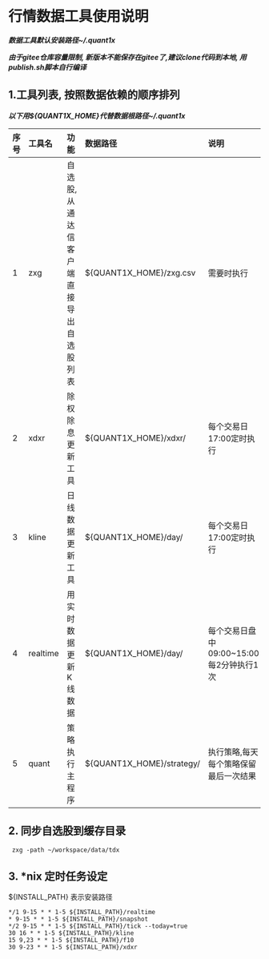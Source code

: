 行情数据工具使用说明
===

***数据工具默认安装路径~/.quant1x***

***由于gitee仓库容量限制, 新版本不能保存在gitee了,建议clone代码到本地, 用publish.sh脚本自行编译***

## 1.工具列表, 按照数据依赖的顺序排列
***以下用${QUANT1X_HOME}代替数据根路径~/.quant1x***

| 序号  | 工具名      | 功能                    | 数据路径                      | 说明                          |
|:----|:---------|:----------------------|:--------------------------|:----------------------------|
| 1   | zxg      | 自选股, 从通达信客户端直接导出自选股列表 | ${QUANT1X_HOME}/zxg.csv   | 需要时执行                       |
| 2   | xdxr     | 除权除息更新工具              | ${QUANT1X_HOME}/xdxr/     | 每个交易日17:00定时执行              |
| 3   | kline    | 日线数据更新工具              | ${QUANT1X_HOME}/day/      | 每个交易日17:00定时执行              |
| 4   | realtime | 用实时数据更新K线数据           | ${QUANT1X_HOME}/day/      | 每个交易日盘中09:00~15:00每2分钟执行1次 |
| 5   | quant    | 策略执行主程序               | ${QUANT1X_HOME}/strategy/ | 执行策略,每天每个策略保留最后一次结果         |

## 2. 同步自选股到缓存目录
```shell
 zxg -path ~/workspace/data/tdx
```
## 3. *nix 定时任务设定
${INSTALL_PATH} 表示安装路径

```shell
*/1 9-15 * * 1-5 ${INSTALL_PATH}/realtime
* 9-15 * * 1-5 ${INSTALL_PATH}/snapshot
*/2 9-15 * * 1-5 ${INSTALL_PATH}/tick --today=true
30 16 * * 1-5 ${INSTALL_PATH}/kline
15 9,23 * * 1-5 ${INSTALL_PATH}/f10
30 9-23 * * 1-5 ${INSTALL_PATH}/xdxr
```